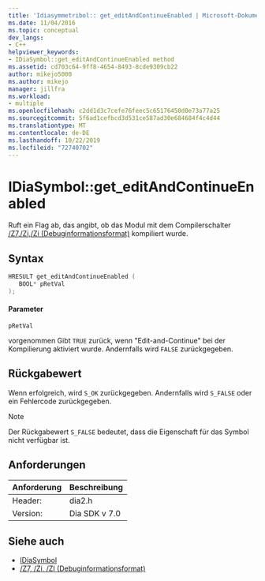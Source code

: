 ```yaml
---
title: 'Idiasymmetribol:: get_editAndContinueEnabled | Microsoft-Dokumentation'
ms.date: 11/04/2016
ms.topic: conceptual
dev_langs:
- C++
helpviewer_keywords:
- IDiaSymbol::get_editAndContinueEnabled method
ms.assetid: cd703c64-9ff8-4654-8493-8cde9309cb22
author: mikejo5000
ms.author: mikejo
manager: jillfra
ms.workload:
- multiple
ms.openlocfilehash: c2dd1d3c7cefe76feec5c65176450d0e73a77a25
ms.sourcegitcommit: 5f6ad1cefbcd3d531ce587ad30e684684f4c4d44
ms.translationtype: MT
ms.contentlocale: de-DE
ms.lasthandoff: 10/22/2019
ms.locfileid: "72740702"
---
```

# <a name="idiasymbolget_editandcontinueenabled"></a>IDiaSymbol::get_editAndContinueEnabled
Ruft ein Flag ab, das angibt, ob das Modul mit dem Compilerschalter [/Z7,/Zi,/Zi (Debuginformationsformat)](/cpp/build/reference/z7-zi-zi-debug-information-format) kompiliert wurde.

## <a name="syntax"></a>Syntax

```C++
HRESULT get_editAndContinueEnabled ( 
   BOOL* pRetVal
);
```

#### <a name="parameters"></a>Parameter
 `pRetVal`

vorgenommen Gibt `TRUE` zurück, wenn "Edit-and-Continue" bei der Kompilierung aktiviert wurde. Andernfalls wird `FALSE` zurückgegeben.

## <a name="return-value"></a>Rückgabewert
 Wenn erfolgreich, wird `S_OK` zurückgegeben. Andernfalls wird `S_FALSE` oder ein Fehlercode zurückgegeben.

> [!NOTE]
> Der Rückgabewert `S_FALSE` bedeutet, dass die Eigenschaft für das Symbol nicht verfügbar ist.

## <a name="requirements"></a>Anforderungen

|Anforderung|Beschreibung|
|-----------------|-----------------|
|Header:|dia2.h|
|Version:|Dia SDK v 7.0|

## <a name="see-also"></a>Siehe auch
- [IDiaSymbol](../../debugger/debug-interface-access/idiasymbol.md)
- [/Z7, /Zi, /ZI (Debuginformationsformat)](/cpp/build/reference/z7-zi-zi-debug-information-format)